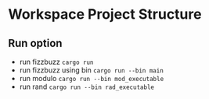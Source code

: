# Workspace Project Structure

## Run option
- run fizzbuzz `cargo run`
- run fizzbuzz using bin `cargo run --bin main`
- run modulo `cargo run --bin mod_executable`
- run rand `cargo run --bin rad_executable`
